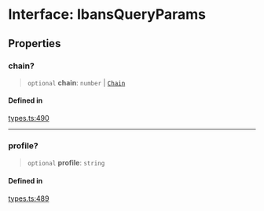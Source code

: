# Interface: IbansQueryParams

## Properties

### chain?

> `optional` **chain**: `number` \| [`Chain`](/docs/packages/SDK/type-aliases/Chain.md)

#### Defined in

[types.ts:490](https://github.com/monerium/js-monorepo/blob/main/packages/sdk/src/types.ts#L490)

***

### profile?

> `optional` **profile**: `string`

#### Defined in

[types.ts:489](https://github.com/monerium/js-monorepo/blob/main/packages/sdk/src/types.ts#L489)
